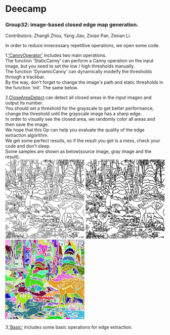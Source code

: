 # Deecamp
### Group32: image-based closed edge map generation.   
Contributors: Zhangli Zhou, Yang Jiao, Zixiao Pan, Zexian Li.  

In order to reduce innecessary repetitive operations, we open some code.  

1.['CannyOperator'](https://github.com/FuNian788/Deecamp32/blob/master/CannyOperator.py) includes two main operations.    
The function 'StaticCanny' can perform a Canny operation on the input image, but you need to set the low / high thresholds manually.  
The function 'DynamicCanny' can dynamically modeify the thresholds through a trackbar.  
By the way, don't forget to change the image's path and static thresholds in the function 'init'. The same below.  

2.[CloseAreaDetect](https://github.com/FuNian788/Deecamp32/blob/master/CloseAreaDetect.py) can detect all closed areas in the input images and output its number.   
You should set a threshold for the grayscale to get better performance, change the threshold until the grayscale image has a sharp edge.   
In order to visually see the closed area, we randomly color all areas and then save the image.  
We hope that this Op can help you evaluate the quality of the edge extraction algorithm.    
We get some perfect results, so if the result you get is a mess, check your code and don't sleep.  
Some samples are shown as below(source image, gray image and the result).   
<img width="250" height="250" alt="source image" src="https://github.com/FuNian788/Deecamp32/raw/master/img/CloseAreaDetect/source.jpg"/>
<img width="250" height="250" alt="source image" src="https://github.com/FuNian788/Deecamp32/raw/master/img/CloseAreaDetect/gray.jpg"/> 
<img width="250" height="250" alt="source image" src="https://github.com/FuNian788/Deecamp32/raw/master/img/CloseAreaDetect/result.jpg"/>  

3.['Basic'](https://github.com/FuNian788/Deecamp32/blob/master/Basic.py) includes some basic operations for edge extraction.  

